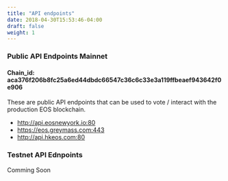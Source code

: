 ```yaml
---
title: "API endpoints"
date: 2018-04-30T15:53:46-04:00
draft: false
weight: 1
---
```


### Public API Endpoints Mainnet 
#### Chain_id: aca376f206b8fc25a6ed44dbdc66547c36c6c33e3a119ffbeaef943642f0e906
These are public API endpoints that can be used to vote / interact with the production EOS blockchain. 

* http://api.eosnewyork.io:80
* https://eos.greymass.com:443
* http://api.hkeos.com:80


### Testnet API Ednpoints

Comming Soon
